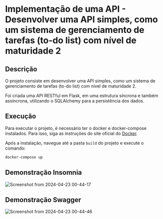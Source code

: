 # Implementação de uma API - Desenvolver uma API simples, como um sistema de gerenciamento de tarefas (to-do list) com nível de maturidade 2

## Descrição

O projeto consiste em desenvolver uma API simples, como um sistema de gerenciamento de tarefas (to-do list) com nível de maturidade 2.

Foi criada uma API RESTful em Flask, em uma estrutura síncrona e também assíncrona, utilizando o SQLAlchemy para a persistência dos dados.

## Execução

Para executar o projeto, é necessário ter o docker e docker-compose instalados. Para isso, siga as instruções do site oficial do [Docker](https://docs.docker.com/get-docker/).

Após a instalação, navegue até a pasta `build` do projeto e execute o comando:

```bash
docker-compose up
```

## Demonstração Insomnia

![Screenshot from 2024-04-23 00-44-17](https://github.com/Pablo-RLV/Inteli-M10-T2/assets/99209107/272accfe-9ff0-4953-a19a-f4444336a5b2)

## Demonstração Swagger

![Screenshot from 2024-04-23 00-44-46](https://github.com/Pablo-RLV/Inteli-M10-T2/assets/99209107/a227818e-e158-4c25-8971-b1614484fefc)
